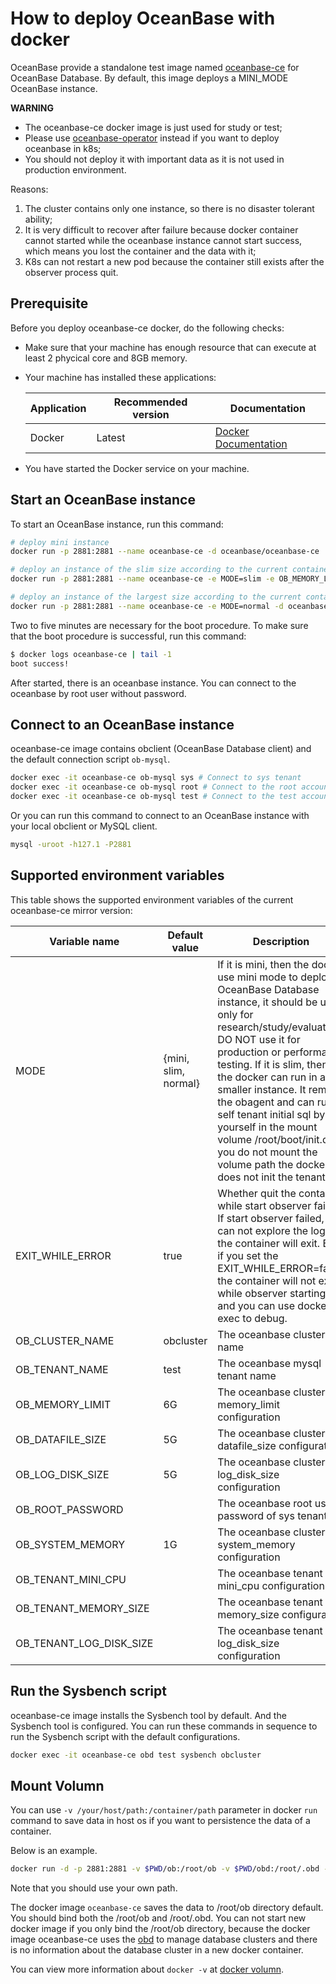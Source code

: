 # How to deploy OceanBase with docker

OceanBase provide a standalone test image named [oceanbase-ce](https://hub.docker.com/r/oceanbase/oceanbase-ce) for OceanBase Database. By default, this image deploys a MINI_MODE OceanBase instance.

**WARNING**

- The oceanbase-ce docker image is just used for study or test;
- Please use [oceanbase-operator](https://github.com/oceanbase/ob-operator) instead if you want to deploy oceanbase in k8s;
- You should not deploy it with important data as it is not used in production environment.

Reasons:

1. The cluster contains only one instance, so there is no disaster tolerant ability;
2. It is very difficult to recover after failure because docker container cannot started while the oceanbase instance cannot start success, which means you lost the container and the data with it;
3. K8s can not restart a new pod because the container still exists after the observer process quit.

## Prerequisite

Before you deploy oceanbase-ce docker, do the following checks:

- Make sure that your machine has enough resource that can execute at least 2 phycical core and 8GB memory.
- Your machine has installed these applications:

    | Application | Recommended version | Documentation                                               |
    | ----------- | ------------------- | ----------------------------------------------------------- |
    | Docker      | Latest              | [Docker Documentation](https://docs.docker.com/get-docker/) |
- You have started the Docker service on your machine.

## Start an OceanBase instance

To start an OceanBase instance, run this command:

```bash
# deploy mini instance
docker run -p 2881:2881 --name oceanbase-ce -d oceanbase/oceanbase-ce

# deploy an instance of the slim size according to the current container
docker run -p 2881:2881 --name oceanbase-ce -e MODE=slim -e OB_MEMORY_LIMIT=5G -v {init_sql_folder_path}:/root/boot/init.d -d oceanbase/oceanbase-ce

# deploy an instance of the largest size according to the current container
docker run -p 2881:2881 --name oceanbase-ce -e MODE=normal -d oceanbase/oceanbase-ce
```

Two to five minutes are necessary for the boot procedure. To make sure that the boot procedure is successful, run this command:

```bash
$ docker logs oceanbase-ce | tail -1
boot success!
```

After started, there is an oceanbase instance. You can connect to the oceanbase by root user without password.

## Connect to an OceanBase instance

oceanbase-ce image contains obclient (OceanBase Database client) and the default connection script `ob-mysql`.

```bash
docker exec -it oceanbase-ce ob-mysql sys # Connect to sys tenant
docker exec -it oceanbase-ce ob-mysql root # Connect to the root account of a general tenant
docker exec -it oceanbase-ce ob-mysql test # Connect to the test account of a general tenant
```

Or you can run this command to connect to an OceanBase instance with your local obclient or MySQL client.

```bash
mysql -uroot -h127.1 -P2881
```

## Supported environment variables

This table shows the supported environment variables of the current oceanbase-ce mirror version:

| Variable name    | Default value | Description                                                  |
| ---------------- | ------------- | ------------------------------------------------------------ |
| MODE             | {mini, slim, normal} | If it is mini, then the docker use mini mode to deploy OceanBase Database instance, it should be used only for research/study/evaluation.  DO NOT use it for production or performance testing. If it is slim, then the docker can run in a smaller instance. It remove the obagent and can run a self tenant initial sql by yourself in the mount volume /root/boot/init.d. If you do not mount the volume path the docker does not init the tenant sql. |
| EXIT_WHILE_ERROR | true          | Whether quit the container while start observer failed. If start observer failed, you can not explore the logs as the container will exit. But if you set the EXIT_WHILE_ERROR=false, the container will not exit while observer starting fail and you can use docker exec to debug. |
| OB_CLUSTER_NAME         | obcluster  | The oceanbase cluster name |
| OB_TENANT_NAME          | test       | The oceanbase mysql tenant name |
| OB_MEMORY_LIMIT         | 6G         | The oceanbase cluster memory_limit configuration |
| OB_DATAFILE_SIZE        | 5G         | The oceanbase cluster datafile_size configuration |
| OB_LOG_DISK_SIZE        | 5G         | The oceanbase cluster log_disk_size configuration |
| OB_ROOT_PASSWORD        |            | The oceanbase root user password of sys tenant |
| OB_SYSTEM_MEMORY        | 1G         | The oceanbase cluster system_memory configuration |
| OB_TENANT_MINI_CPU      |            | The oceanbase tenant mini_cpu configuration |
| OB_TENANT_MEMORY_SIZE   |            | The oceanbase tenant memory_size configuration |
| OB_TENANT_LOG_DISK_SIZE |            | The oceanbase tenant log_disk_size configuration |

## Run the Sysbench script

oceanbase-ce image installs the Sysbench tool by default. And the Sysbench tool is configured. You can run these commands in sequence to run the Sysbench script with the default configurations.

```bash
docker exec -it oceanbase-ce obd test sysbench obcluster
```

## Mount Volumn
You can use `-v /your/host/path:/container/path` parameter in docker `run` command to save data in host os if you want to persistence the data of a container.

Below is an example.

```bash
docker run -d -p 2881:2881 -v $PWD/ob:/root/ob -v $PWD/obd:/root/.obd --name oceanbase oceanbase/oceanbase-ce
```

Note that you should use your own path.

The docker image `oceanbase-ce` saves the data to /root/ob directory default. You should bind both the /root/ob and /root/.obd. You can not start new docker image if you only bind the /root/ob directory, because the docker image oceanbase-ce uses the [obd](https://github.com/oceanbase/obdeploy) to manage database clusters and there is no information about the database cluster in a new docker container.

You can view more information about `docker -v` at [docker volumn](https://docs.docker.com/storage/volumes/).
